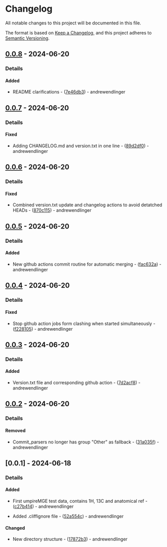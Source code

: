 # Changelog

All notable changes to this project will be documented in this file.

The format is based on [Keep a Changelog](https://keepachangelog.com/en/1.0.0/),
and this project adheres to [Semantic Versioning](https://semver.org/spec/v2.0.0.html).

## [0.0.8] - 2024-06-20
### Details
#### Added

- README clarifications - ([7e46db3](https://github.com/andrewendlinger/test_data/commit/7e46db37612b44f9c0ac583d015aaed67596bee1)) - andrewendlinger

## [0.0.7] - 2024-06-20
### Details
#### Fixed

- Adding CHANGELOG.md and version.txt in one line - ([89d2df0](https://github.com/andrewendlinger/test_data/commit/89d2df08909ea192c903a0c2ecfbdef129b9bb58)) - andrewendlinger

## [0.0.6] - 2024-06-20
### Details
#### Fixed

- Combined version.txt update and changelog actions to avoid detatched HEADs - ([870c115](https://github.com/andrewendlinger/test_data/commit/870c115457c7ab6c309c7b6959f9a8f71ddddfcb)) - andrewendlinger

## [0.0.5] - 2024-06-20
### Details
#### Added

- New github actions commit routine for automatic merging - ([fac632a](https://github.com/andrewendlinger/test_data/commit/fac632afbcb1173631cff880ce8db0fdc9c96cd1)) - andrewendlinger

## [0.0.4] - 2024-06-20
### Details
#### Fixed

- Stop github action jobs form clashing when started simultaneously - ([f228105](https://github.com/andrewendlinger/test_data/commit/f2281052639865154ad143f04a9ed2a2d9c1c691)) - andrewendlinger

## [0.0.3] - 2024-06-20
### Details
#### Added

- Version.txt file and corresponding github action - ([7d2acf8](https://github.com/andrewendlinger/test_data/commit/7d2acf8da5d7b39c257bad128385baef193394e0)) - andrewendlinger

## [0.0.2] - 2024-06-20
### Details
#### Removed

- Commit_parsers no longer has group "Other" as fallback - ([31a035f](https://github.com/andrewendlinger/test_data/commit/31a035fdaff9edeea048b570ba61fcd02d2d3e81)) - andrewendlinger

## [0.0.1] - 2024-06-18
### Details
#### Added

- First umpireMGE test data, contains 1H, 13C and anatomical ref - ([c27b414](https://github.com/andrewendlinger/test_data/commit/c27b4145f1954f4171829bd95d67d122d1bd1cc3)) - andrewendlinger

- Added .cliffignore file - ([52a554c](https://github.com/andrewendlinger/test_data/commit/52a554c27cbd96013e9df5406571cb67574ac174)) - andrewendlinger

#### Changed

- New directory structure - ([17872b3](https://github.com/andrewendlinger/test_data/commit/17872b37809b73d907e66bf6041a36f21195e1d0)) - andrewendlinger

[0.0.8]: https://github.com/andrewendlinger/hypermri_test_data/compare/v0.0.7..v0.0.8
[0.0.7]: https://github.com/andrewendlinger/hypermri_test_data/compare/v0.0.6..v0.0.7
[0.0.6]: https://github.com/andrewendlinger/hypermri_test_data/compare/v0.0.5..v0.0.6
[0.0.5]: https://github.com/andrewendlinger/hypermri_test_data/compare/v0.0.4..v0.0.5
[0.0.4]: https://github.com/andrewendlinger/hypermri_test_data/compare/v0.0.3..v0.0.4
[0.0.3]: https://github.com/andrewendlinger/hypermri_test_data/compare/v0.0.2..v0.0.3
[0.0.2]: https://github.com/andrewendlinger/hypermri_test_data/compare/v0.0.1..v0.0.2

<!-- generated by git-cliff -->
